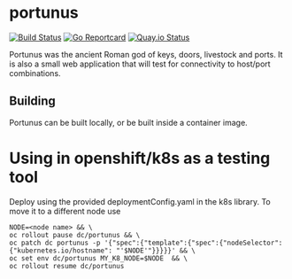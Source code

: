 # portunus

[![Build Status](https://travis-ci.com/xphyr/portunus.svg?branch=master)](https://travis-ci.com/xphyr/portunus)
[![Go Reportcard](https://goreportcard.com/badge/github.com/xphyr/portunus)](https://goreportcard.com/report/github.com/xphyr/portunus)
[![Quay.io Status](https://quay.io/repository/xphyr/portunus/status)](https://quay.io/repository/xphyr/portunus)

Portunus was the ancient Roman god of keys, doors, livestock and ports. It is also a small web application that will test for connectivity to host/port combinations.  

## Building

Portunus can be built locally, or be built inside a container image.

# Using in openshift/k8s as a testing tool
Deploy using the provided deploymentConfig.yaml in the k8s library. 
To move it to a different node use 
```
NODE=<node name> && \
oc rollout pause dc/portunus && \
oc patch dc portunus -p '{"spec":{"template":{"spec":{"nodeSelector":{"kubernetes.io/hostname": "'$NODE'"}}}}}' && \
oc set env dc/portunus MY_K8_NODE=$NODE  && \
oc rollout resume dc/portunus
```